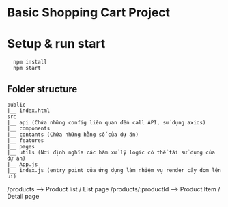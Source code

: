 # Basic Shopping Cart Project

# Setup & run start
```
  npm install
  npm start
```

## Folder structure

```
public
|__ index.html
src
|__ api (Chứa những config liên quan đến call API, sử dụng axios)
|__ components
|__ contants (Chứa những hằng số của dự án)
|__ features
|__ pages
|__ utils (Nơi định nghĩa các hàm xử lý logic có thể tái sử dụng của dự án)
|__ App.js
|__ index.js (entry point của ứng dụng làm nhiệm vụ render cây dom lên ui)
```

/products --> Product list / List page
/products/:productId --> Product Item / Detail page

